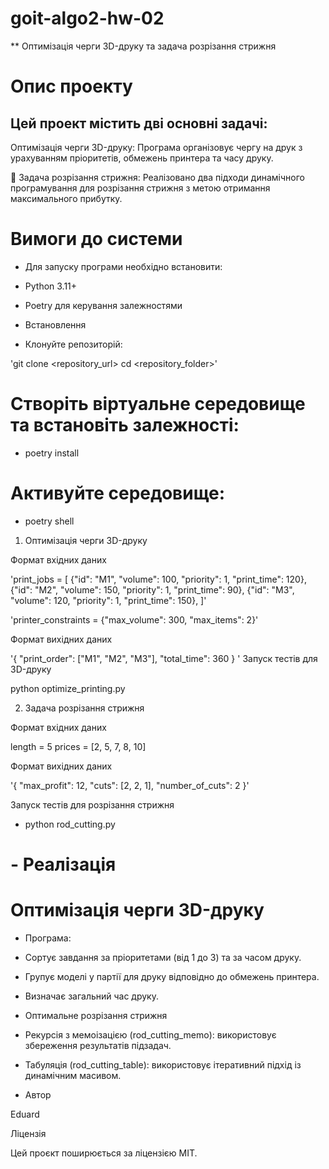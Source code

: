 # goit-algo2-hw-02

\*\* Оптимізація черги 3D-друку та задача розрізання стрижня

# Опис проекту

## Цей проект містить дві основні задачі:

Оптимізація черги 3D-друку: Програма організовує чергу на друк з урахуванням пріоритетів, обмежень принтера та часу друку.

🚀 Задача розрізання стрижня: Реалізовано два підходи динамічного програмування для розрізання стрижня з метою отримання максимального прибутку.

# Вимоги до системи

- Для запуску програми необхідно встановити:

- Python 3.11+

- Poetry для керування залежностями

- Встановлення

- Клонуйте репозиторій:

'git clone <repository_url>
cd <repository_folder>'

# Створіть віртуальне середовище та встановіть залежності:

- poetry install

# Активуйте середовище:

- poetry shell

1. Оптимізація черги 3D-друку

Формат вхідних даних

'print_jobs = [
{"id": "M1", "volume": 100, "priority": 1, "print_time": 120},
{"id": "M2", "volume": 150, "priority": 1, "print_time": 90},
{"id": "M3", "volume": 120, "priority": 1, "print_time": 150},
]'

'printer_constraints = {"max_volume": 300, "max_items": 2}'

Формат вихідних даних

'{
"print_order": ["M1", "M2", "M3"],
"total_time": 360
}
'
Запуск тестів для 3D-друку

python optimize_printing.py

2. Задача розрізання стрижня

Формат вхідних даних

length = 5
prices = [2, 5, 7, 8, 10]

Формат вихідних даних

'{
"max_profit": 12,
"cuts": [2, 2, 1],
"number_of_cuts": 2
}'

Запуск тестів для розрізання стрижня

- python rod_cutting.py

# - Реалізація

# Оптимізація черги 3D-друку

- Програма:

- Сортує завдання за пріоритетами (від 1 до 3) та за часом друку.

- Групує моделі у партії для друку відповідно до обмежень принтера.

- Визначає загальний час друку.

- Оптимальне розрізання стрижня

- Рекурсія з мемоізацією (rod_cutting_memo): використовує збереження результатів підзадач.

- Табуляція (rod_cutting_table): використовує ітеративний підхід із динамічним масивом.

- Автор

Eduard

Ліцензія

Цей проєкт поширюється за ліцензією MIT.
